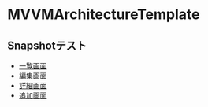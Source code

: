 # MVVMArchitectureTemplate

## Snapshotテスト

* [一覧画面](https://github.com/yossibank/MVVMArchitectureTemplate/blob/main/MVVMArchitectureTemplateTests/Reports/Sample%E4%B8%80%E8%A6%A7%E7%94%BB%E9%9D%A2.md)
* [編集画面](https://github.com/yossibank/MVVMArchitectureTemplate/blob/main/MVVMArchitectureTemplateTests/Reports/Sample%E7%B7%A8%E9%9B%86%E7%94%BB%E9%9D%A2.md)
* [詳細画面](https://github.com/yossibank/MVVMArchitectureTemplate/blob/main/MVVMArchitectureTemplateTests/Reports/Sample%E8%A9%B3%E7%B4%B0%E7%94%BB%E9%9D%A2.md)
* [追加画面](https://github.com/yossibank/MVVMArchitectureTemplate/blob/main/MVVMArchitectureTemplateTests/Reports/Sample%E8%BF%BD%E5%8A%A0%E7%94%BB%E9%9D%A2.md)
